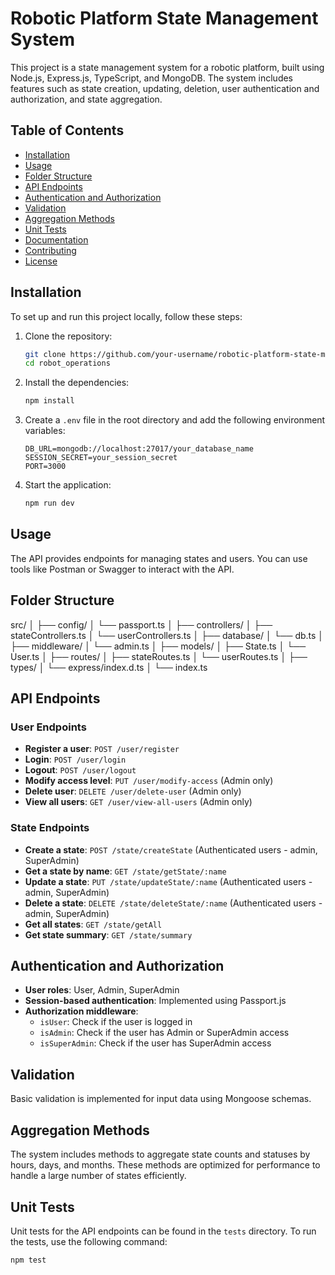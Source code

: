 # Robotic Platform State Management System

This project is a state management system for a robotic platform, built using Node.js, Express.js, TypeScript, and MongoDB. The system includes features such as state creation, updating, deletion, user authentication and authorization, and state aggregation.

## Table of Contents

- [Installation](#installation)
- [Usage](#usage)
- [Folder Structure](#folder-structure)
- [API Endpoints](#api-endpoints)
- [Authentication and Authorization](#authentication-and-authorization)
- [Validation](#validation)
- [Aggregation Methods](#aggregation-methods)
- [Unit Tests](#unit-tests)
- [Documentation](#documentation)
- [Contributing](#contributing)
- [License](#license)

## Installation

To set up and run this project locally, follow these steps:

1. Clone the repository:
    ```bash
    git clone https://github.com/your-username/robotic-platform-state-management.git
    cd robot_operations
    ```

2. Install the dependencies:
    ```bash
    npm install
    ```

3. Create a `.env` file in the root directory and add the following environment variables:
    ```env
    DB_URL=mongodb://localhost:27017/your_database_name
    SESSION_SECRET=your_session_secret
    PORT=3000
    ```

4. Start the application:
    ```bash
    npm run dev
    ```

## Usage

The API provides endpoints for managing states and users. You can use tools like Postman or Swagger to interact with the API.

## Folder Structure

src/
│
├── config/
│ └── passport.ts
│
├── controllers/
│ ├── stateControllers.ts
│ └── userControllers.ts
│
├── database/
│ └── db.ts
│
├── middleware/
│ └── admin.ts
│
├── models/
│ ├── State.ts
│ └── User.ts
│
├── routes/
│ ├── stateRoutes.ts
│ └── userRoutes.ts
│
├── types/
│ └── express/index.d.ts
│
└── index.ts


## API Endpoints

### User Endpoints

- **Register a user**: `POST /user/register`
- **Login**: `POST /user/login`
- **Logout**: `POST /user/logout`
- **Modify access level**: `PUT /user/modify-access` (Admin only)
- **Delete user**: `DELETE /user/delete-user` (Admin only)
- **View all users**: `GET /user/view-all-users` (Admin only)

### State Endpoints

- **Create a state**: `POST /state/createState` (Authenticated users - admin, SuperAdmin)
- **Get a state by name**: `GET /state/getState/:name` 
- **Update a state**: `PUT /state/updateState/:name` (Authenticated users -admin, SuperAdmin)
- **Delete a state**: `DELETE /state/deleteState/:name` (Authenticated users -admin, SuperAdmin)
- **Get all states**: `GET /state/getAll`
- **Get state summary**: `GET /state/summary`

## Authentication and Authorization

- **User roles**: User, Admin, SuperAdmin
- **Session-based authentication**: Implemented using Passport.js
- **Authorization middleware**:
  - `isUser`: Check if the user is logged in
  - `isAdmin`: Check if the user has Admin or SuperAdmin access
  - `isSuperAdmin`: Check if the user has SuperAdmin access

## Validation

Basic validation is implemented for input data using Mongoose schemas.

## Aggregation Methods

The system includes methods to aggregate state counts and statuses by hours, days, and months. These methods are optimized for performance to handle a large number of states efficiently.

## Unit Tests

Unit tests for the API endpoints can be found in the `tests` directory. To run the tests, use the following command:
```bash
npm test

